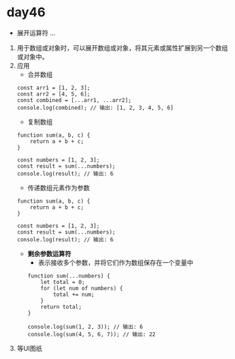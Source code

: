 # day46
- 展开运算符 ...
1. 用于数组或对象时，可以展开数组或对象，将其元素或属性扩展到另一个数组或对象中。
2. 应用
    - 合并数组
    ```
    const arr1 = [1, 2, 3];
    const arr2 = [4, 5, 6];
    const combined = [...arr1, ...arr2];
    console.log(combined); // 输出: [1, 2, 3, 4, 5, 6]
    ```
    - 复制数组
    ```
    function sum(a, b, c) {
        return a + b + c;
    }

    const numbers = [1, 2, 3];
    const result = sum(...numbers);
    console.log(result); // 输出: 6
    ```
    - 传递数组元素作为参数
    ```
    function sum(a, b, c) {
        return a + b + c;
    }

    const numbers = [1, 2, 3];
    const result = sum(...numbers);
    console.log(result); // 输出: 6
    ```
    - **剩余参数运算符**
        - 表示接收多个参数，并将它们作为数组保存在一个变量中
        ```
        function sum(...numbers) {
            let total = 0;
            for (let num of numbers) {
                total += num;
            }
            return total;
        }

        console.log(sum(1, 2, 3)); // 输出: 6
        console.log(sum(4, 5, 6, 7)); // 输出: 22
        ```
3. 等UI图纸